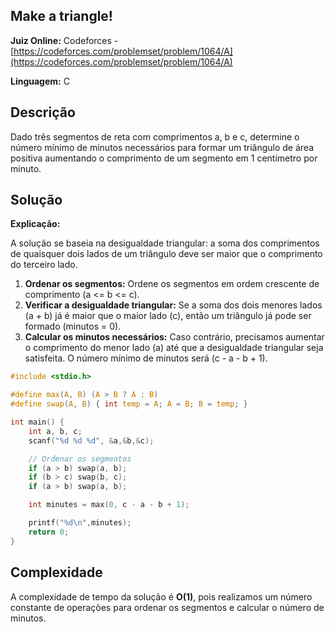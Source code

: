 ## Make a triangle!

**Juiz Online:** Codeforces - [https://codeforces.com/problemset/problem/1064/A](https://codeforces.com/problemset/problem/1064/A)

**Linguagem:** C

## Descrição

Dado três segmentos de reta com comprimentos a, b e c, determine o número mínimo de minutos necessários para formar um triângulo de área positiva aumentando o comprimento de um segmento em 1 centímetro por minuto.

## Solução

**Explicação:**

A solução se baseia na desigualdade triangular: a soma dos comprimentos de quaisquer dois lados de um triângulo deve ser maior que o comprimento do terceiro lado.

1. **Ordenar os segmentos:** Ordene os segmentos em ordem crescente de comprimento (a <= b <= c).
2. **Verificar a desigualdade triangular:** Se a soma dos dois menores lados (a + b) já é maior que o maior lado (c), então um triângulo já pode ser formado (minutos = 0).
3. **Calcular os minutos necessários:** Caso contrário, precisamos aumentar o comprimento do menor lado (a) até que a desigualdade triangular seja satisfeita. O número mínimo de minutos será (c - a - b + 1).

```c
#include <stdio.h>

#define max(A, B) (A > B ? A : B)
#define swap(A, B) { int temp = A; A = B; B = temp; }

int main() {
    int a, b, c;
    scanf("%d %d %d", &a,&b,&c);

    // Ordenar os segmentos
    if (a > b) swap(a, b);
    if (b > c) swap(b, c);
    if (a > b) swap(a, b); 

    int minutes = max(0, c - a - b + 1);

    printf("%d\n",minutes);
    return 0;
}
```

## Complexidade

A complexidade de tempo da solução é **O(1)**, pois realizamos um número constante de operações para ordenar os segmentos e calcular o número de minutos.
